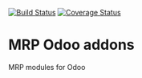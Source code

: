 [![Build Status](https://travis-ci.org/avanzosc/mrp-addons.svg?branch=13.0)](https://travis-ci.org/avanzosc/mrp-addons)
[![Coverage Status](https://coveralls.io/repos/github/avanzosc/mrp-addons/badge.svg?branch=13.0)](https://coveralls.io/github/avanzosc/mrp-addons?branch=13.0)

MRP Odoo addons
===============

MRP modules for Odoo


